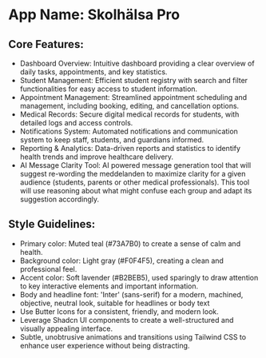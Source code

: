 # **App Name**: Skolhälsa Pro

## Core Features:

- Dashboard Overview: Intuitive dashboard providing a clear overview of daily tasks, appointments, and key statistics.
- Student Management: Efficient student registry with search and filter functionalities for easy access to student information.
- Appointment Management: Streamlined appointment scheduling and management, including booking, editing, and cancellation options.
- Medical Records: Secure digital medical records for students, with detailed logs and access controls.
- Notifications System: Automated notifications and communication system to keep staff, students, and guardians informed.
- Reporting & Analytics: Data-driven reports and statistics to identify health trends and improve healthcare delivery.
- AI Message Clarity Tool: AI powered message generation tool that will suggest re-wording the meddelanden to maximize clarity for a given audience (students, parents or other medical professionals). This tool will use reasoning about what might confuse each group and adapt its suggestion accordingly.

## Style Guidelines:

- Primary color: Muted teal (#73A7B0) to create a sense of calm and health.
- Background color: Light gray (#F0F4F5), creating a clean and professional feel.
- Accent color: Soft lavender (#B2BEB5), used sparingly to draw attention to key interactive elements and important information.
- Body and headline font: 'Inter' (sans-serif) for a modern, machined, objective, neutral look, suitable for headlines or body text
- Use Butter Icons for a consistent, friendly, and modern look.
- Leverage Shadcn UI components to create a well-structured and visually appealing interface.
- Subtle, unobtrusive animations and transitions using Tailwind CSS to enhance user experience without being distracting.
